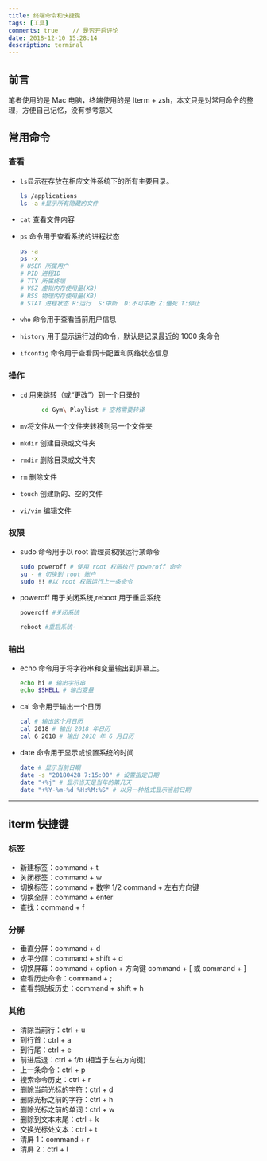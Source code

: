 ```yaml
---
title: 终端命令和快捷键
tags: [工具]
comments: true    // 是否开启评论
date: 2018-12-10 15:28:14
description: terminal
---
```


## 前言

笔者使用的是 Mac 电脑，终端使用的是 Iterm + zsh，本文只是对常用命令的整理，方便自己记忆，没有参考意义

## 常用命令

### 查看

- `ls`显示在存放在相应文件系统下的所有主要目录。

  ```bash
  ls /applications
  ls -a #显示所有隐藏的文件
  ```

- `cat` 查看文件内容
- `ps` 命令用于查看系统的进程状态

  ```bash
  ps -a
  ps -x
  # USER 所属用户
  # PID 进程ID
  # TTY 所属终端
  # VSZ 虚拟内存使用量(KB)
  # RSS 物理内存使用量(KB)
  # STAT 进程状态 R:运行  S:中断  D:不可中断 Z:僵死 T:停止
  ```

- `who` 命令用于查看当前用户信息
- `history` 用于显示运行过的命令，默认是记录最近的 1000 条命令
- `ifconfig` 命令用于查看网卡配置和网络状态信息

### 操作

- `cd` 用来跳转（或“更改”）到一个目录的

  ```bash
        cd Gym\ Playlist # 空格需要转译
  ```

- `mv`将文件从一个文件夹转移到另一个文件夹
- `mkdir` 创建目录或文件夹
- `rmdir` 删除目录或文件夹
- `rm` 删除文件
- `touch` 创建新的、空的文件
- `vi/vim` 编辑文件

### 权限

- sudo 命令用于以 root 管理员权限运行某命令

  ```bash
  sudo poweroff # 使用 root 权限执行 poweroff 命令
  su - # 切换到 root 账户
  sudo !! #以 root 权限运行上一条命令
  ```

- poweroff 用于关闭系统,reboot 用于重启系统

  ```bash
  poweroff #关闭系统

  reboot #重启系统·
  ```

### 输出

- echo 命令用于将字符串和变量输出到屏幕上。

  ```bash
  echo hi # 输出字符串
  echo $SHELL # 输出变量
  ```

- cal 命令用于输出一个日历

  ```bash
  cal # 输出这个月日历
  cal 2018 # 输出 2018 年日历
  cal 6 2018 # 输出 2018 年 6 月日历
  ```

- date 命令用于显示或设置系统的时间

  ```bash
  date # 显示当前日期
  date -s "20180428 7:15:00" # 设置指定日期
  date "+%j" # 显示当天是当年的第几天
  date "+%Y-%m-%d %H:%M:%S" # 以另一种格式显示当前日期
  ```

---

## iterm 快捷键

### 标签

- 新建标签：command + t
- 关闭标签：command + w
- 切换标签：command + 数字 1/2 command + 左右方向键
- 切换全屏：command + enter
- 查找：command + f

### 分屏

- 垂直分屏：command + d
- 水平分屏：command + shift + d
- 切换屏幕：command + option + 方向键 command + [ 或 command + ]
- 查看历史命令：command + ;
- 查看剪贴板历史：command + shift + h

### 其他

- 清除当前行：ctrl + u
- 到行首：ctrl + a
- 到行尾：ctrl + e
- 前进后退：ctrl + f/b (相当于左右方向键)
- 上一条命令：ctrl + p
- 搜索命令历史：ctrl + r
- 删除当前光标的字符：ctrl + d
- 删除光标之前的字符：ctrl + h
- 删除光标之前的单词：ctrl + w
- 删除到文本末尾：ctrl + k
- 交换光标处文本：ctrl + t
- 清屏 1：command + r
- 清屏 2：ctrl + l

```

```
